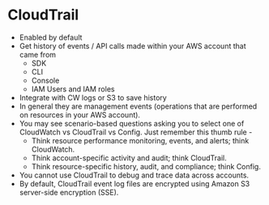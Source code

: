 # CloudTrail

- Enabled by default
- Get history of events / API calls made within your AWS account that came from
    - SDK
    - CLI
    - Console
    - IAM Users and IAM roles
- Integrate with CW logs or S3 to save history
- In general they are management events (operations that are performed on resources in your AWS account).
- You may see scenario-based questions asking you to select one of CloudWatch vs CloudTrail vs Config. Just remember this thumb rule -
    - Think resource performance monitoring, events, and alerts; think CloudWatch.
    - Think account-specific activity and audit; think CloudTrail.
    - Think resource-specific history, audit, and compliance; think Config.
- You cannot use CloudTrail to debug and trace data across accounts.
- By default, CloudTrail event log files are encrypted using Amazon S3 server-side encryption (SSE).